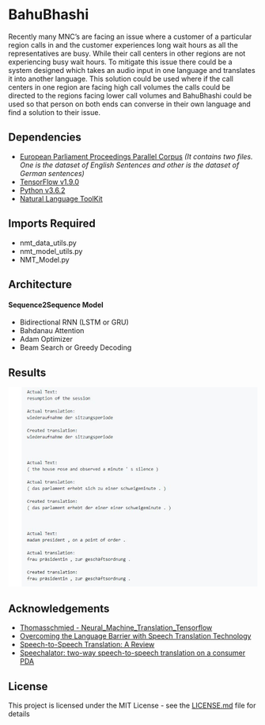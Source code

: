 # BahuBhashi
Recently many MNC’s are facing an issue where a customer of a particular region calls in and the customer experiences long wait hours as all the representatives are busy. While their call centers in other regions are not experiencing busy wait hours. To mitigate this issue there could be a system designed which takes an audio input in one language and translates it into another language. This solution could be used where if the call centers in one region are facing high call volumes the calls could be directed to the regions facing lower call volumes and BahuBhashi could be used so that person on both ends can converse in their own language and find a solution to their issue. 


## Dependencies
- [European Parliament Proceedings Parallel Corpus](http://www.statmt.org/europarl/v7/de-en.tgz)
  _(It contains two files. One is the dataset of English Sentences and other is the dataset of German sentences)_
- [TensorFlow v1.9.0](https://www.tensorflow.org/install/#download-and-setup)
- [Python v3.6.2](https://www.python.org/downloads/release/python-370/)
- [Natural Language ToolKit](https://www.nltk.org/)

## Imports Required 
- nmt_data_utils.py
- nmt_model_utils.py
- NMT_Model.py

## Architecture
#### Sequence2Sequence Model
- Bidirectional RNN (LSTM or GRU)
- Bahdanau Attention
- Adam Optimizer
- Beam Search or Greedy Decoding

## Results
![alt text](Images/Results.JPG)

## Acknowledgements
- [Thomasschmied - Neural_Machine_Translation_Tensorflow](https://github.com/thomasschmied/Neural_Machine_Translation_Tensorflow)
- [Overcoming the Language Barrier with Speech Translation Technology](http://citeseerx.ist.psu.edu/viewdoc/download?doi=10.1.1.472.1019&rep=rep1&type=pdf)
- [Speech-to-Speech Translation: A Review](https://pdfs.semanticscholar.org/0fa1/911622a6c0a3dd43fefbdf2695ebdb7e10fa.pdf)
- [Speechalator: two-way speech-to-speech translation on a consumer PDA](https://www.cs.cmu.edu/~awb/papers/eurospeech2003/speechalator.pdf)

## License
This project is licensed under the MIT License - see the [LICENSE.md](./LICENSE) file for details
